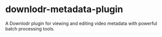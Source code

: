# downlodr-metadata-plugin
A Downlodr plugin for viewing and editing video metadata with powerful batch processing tools.
